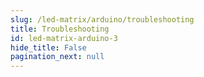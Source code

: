```yaml
---
slug: /led-matrix/arduino/troubleshooting 
title: Troubleshooting
id: led-matrix-arduino-3 
hide_title: False
pagination_next: null
---
```

